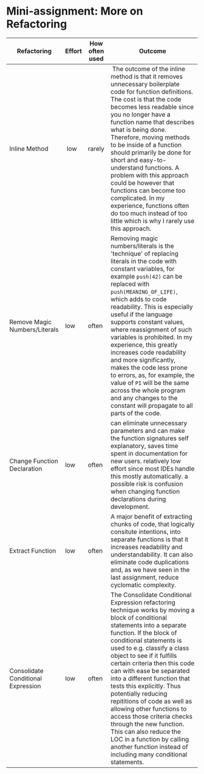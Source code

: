 # Mini-assignment: More on Refactoring

| Refactoring                                | Effort | How often used | Outcome                                                                |
|--------------------------------------------|--------|----------------|------------------------------------------------------------------------|
| Inline Method                              | low    | rarely         | The outcome of the inline method is that it removes unnecessary boilerplate code for function definitions. The cost is that the code becomes less readable since you no longer have a function name that describes what is being done. Therefore, moving methods to be inside of a function should primarily be done for short and easy-to-understand functions. A problem with this approach could be however that functions can become too complicated. In my experience, functions often do too much instead of too little which is why I rarely use this approach.
| Remove Magic Numbers/Literals              | low    | often          | Removing magic numbers/literals is the 'technique' of replacing literals in the code with constant variables, for example ``` push(42) ``` can be replaced with ``` push(MEANING_OF_LIFE)```, which adds to code readability. This is especially useful if the language supports constant values, where reassignment of such variables is prohibited. In my experience, this greatly increases code readability and more significantly, makes the code less prone to errors, as, for example, the value of `PI` will be the same across the whole program and any changes to the constant will propagate to all parts of the code.  |
| Change Function Declaration                | low    | often             | can eliminate unnecessary parameters and can make the function signatures self explanatory, saves time spent in documentation for new users. relatively low effort since most IDEs handle this mostly automatically. a possible risk is confusion when changing function declarations during development. |
| Extract Function                           | low    | often          | A major benefit of extracting chunks of code, that logically consitute intentions, into separate functions is that it increases readability and understandability. It can also eliminate code duplications and, as we have seen in the last assignment, reduce cyclomatic complexity. |
| Consolidate Conditional Expression | low | often | The Consolidate Conditional Expression refactoring technique works by moving a block of conditional statements into a separate function. If the block of conditional statements is used to e.g. classify a class object to see if it fulfills certain criteria then this code can with ease be separated into a different function that tests this explicitly. Thus potentially reducing repititions of code as well as allowing other functions to access those criteria checks through the new function. This can also reduce the LOC in a function by calling another function instead of including many conditional statements.  |
